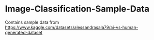 # Image-Classification-Sample-Data

Contains sample data from https://www.kaggle.com/datasets/alessandrasala79/ai-vs-human-generated-dataset
